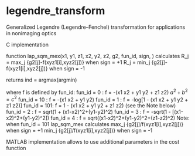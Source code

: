 # legendre_transform
Generalized Legendre (Legendre–Fenchel) transformation for applications in nonimaging optics

C implementation

function lap_sqm_mex(x1, y1, z1, x2, y2, z2, g2, fun_id, sign, ) calculates
R_j = max_j {g2[j]-f(xyz1[i],xyz2[j])}    when sign = +1
R_j = min_j {g2[j]-f(xyz1[i],xyz2[j])}    when sign = -1

returns ind = argmax(argmin)

where f is defined by fun_id:
fun_id = 0  :	f = -(x1 x2 + y1 y2 + z1 z2) $a^2+b^2=c^2$
fun_id = 10 :  	f = -(x1 x2 + y1 y2)
fun_id = 1  :  	f = -log[1 - (x1 x2 + y1 y2 + z1 z2)]
fun_id = 101:  	f =  1 - (x1 x2 + y1 y2 + z1 z2)   (see the Note below)
fun_id = 2	:	f =  sqrt(1 + (x1-x2)^2+(y1-y2)^2)
fun_id = 3	:	f =  -sqrt(1 - [(x1-x2)^2+(y1-y2)^2])
fun_id = 4	:	f =  sqrt((x1-x2)^2+(y1-y2)^2+(z1-z2)^2)
Note: when fun_id = 101 lap_sqm_mex calculates
max_j {g2[j]/f(xyz1[i],xyz2[j])}    when sign = +1
min_j {g2[j]/f(xyz1[i],xyz2[j])}    when sign = -1

MATLAB implementation allows to use additional parameters in the cost function
